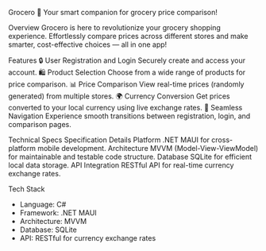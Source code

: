 Grocero 🛒
Your smart companion for grocery price comparison!

Overview
Grocero is here to revolutionize your grocery shopping experience. Effortlessly compare prices across different stores and make smarter, cost-effective choices — all in one app!

Features
🔒 User Registration and Login
Securely create and access your account.
🛍️ Product Selection
Choose from a wide range of products for price comparison.
📊 Price Comparison
View real-time prices (randomly generated) from multiple stores.
🌍 Currency Conversion
Get prices converted to your local currency using live exchange rates.
🚀 Seamless Navigation
Experience smooth transitions between registration, login, and comparison pages.

Technical Specs
Specification	Details
Platform	.NET MAUI for cross-platform mobile development.
Architecture	MVVM (Model-View-ViewModel) for maintainable and testable code structure.
Database	SQLite for efficient local data storage.
API Integration	RESTful API for real-time currency exchange rates.

Tech Stack
- Language: C#
- Framework: .NET MAUI
- Architecture: MVVM
- Database: SQLite
- API: RESTful for currency exchange rates
